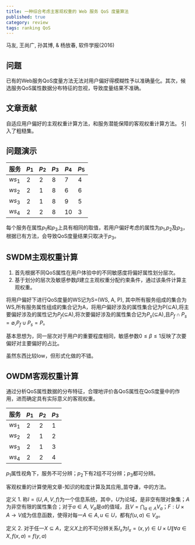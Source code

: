 ```yaml
---
title: 一种综合考虑主客观权重的 Web 服务 QoS 度量算法
published: true
category: review
tags: ranking QoS
---
```

马友, 王尚广, 孙其博, & 杨放春, 软件学报(2016)

## 问题
已有的Web服务QoS度量方法无法对用户偏好得模糊性予以准确量化。其次，候选服务QoS属性数据分布特征的忽视，导致度量结果不准确。

## 文章贡献

自适应用户偏好的主观权重计算方法，和服务潜能保障的客观权重计算方法。
引入了粗糙集。

## 问题演示

服务|$p_1$|$p_2$|$p_3$|$p_4$|$p_5$
-|-|-|-|-|-
$ws_1$|2|2|8|7|4
$ws_2$|2|1|8|6|6
$ws_3$|2|1|8|9|5
$ws_4$|2|2|8|10|3

每个服务在属性$p_1$和$p_3$上具有相同的取值，若用户偏好考虑的属性为$p_1$,$p_2$及$p_3$，根据已有方法，会导致QoS度量结果只取决于$p_3$。


## SWDM主观权重计算

1. 首先根据不同QoS属性在用户体验中的不同敏感度将偏好属性划分层次。
2. 基于划分的层次及敏感参数$\beta$建立主观权重分配约束条件，通过该条件计算主观权重。

将用户偏好下进行QoS度量的WS记为S=(WS, A, P), 其中所有服务组成的集合为WS,所有服务属性组成的集合记为A，将用户偏好涉及的属性集合记为P($\subseteq$A),将主要偏好涉及的属性记为$P_f$($\subseteq$A),将次要偏好涉及的属性集合记为$P_s$($\subseteq$A),且$P_f\cap P_s=\emptyset$,$P_f\cup P_s=P$。


基本思想为，同一层次对于用户的重要程度相同，敏感参数$0\leq\beta\leq 1$反映了次要偏好对主要偏好的占比。

虽然东西比较low，但形式化做的不错。

## OWDM客观权重计算

通过分析QoS属性数据的分布特征，合理地评价各QoS属性在QoS度量中的作用，进而确定具有实际意义的客观权重。

服务|$p_1$|$p_2$|$p_3$
-|-|-|-
$ws_1$|2|2|1
$ws_2$|2|1|2
$ws_3$|2|1|3
$ws_4$|2|2|4

$p_1$属性视角下，服务不可分辨；$p_2$下有2组不可分辨；$p_3$都可分辨。

客观权重的计算使用文章-知识的粒度计算及其应用_苗夺谦，中的方法。

定义 1. 称$I=(U,A,V,f)$为一个信息系统，其中，$U$为论域，是非空有限对象集；$A$为非空有限的属性集合；对于$a\in A$, $V_a$是$a$的值域，且$V=\bigcap_{a\in A}V_a$；$F:U\times A\to V$成为信息函数，使得对每一$A\in A, u\in U$，都有$f(u,a)\in V_a$。

定义 2. 对于任一$X\subseteq A$，定义$X$上的不可分辨关系$I_x$为$I_x={(x,y)\in U\times U \| \forall a\in X, f(x,a)=f(y,a) }$
